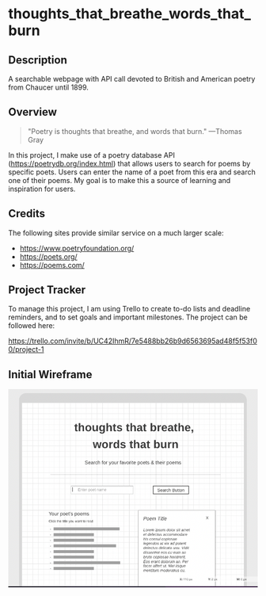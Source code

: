 # thoughts_that_breathe_words_that_burn

## Description
A searchable webpage with API call devoted to British and American poetry from Chaucer until 1899.

## Overview
> "Poetry is thoughts that breathe, and words that burn." —Thomas Gray

In this project, I make use of a poetry database API (https://poetrydb.org/index.html) that allows users to search for poems by specific poets. Users can enter the name of a poet from this era and search one of their poems. My goal is to make this a source of learning and inspiration for users.

## Credits
The following sites provide similar service on a much larger scale:
- https://www.poetryfoundation.org/
- https://poets.org/
- https://poems.com/

## Project Tracker
To manage this project, I am using Trello to create to-do lists and deadline reminders, and to set goals and important milestones. The project can be followed here:

https://trello.com/invite/b/UC42IhmR/7e5488bb26b9d6563695ad48f5f53f00/project-1

## Initial Wireframe

<img src="assets/wireframe_poetry_website.png" alt="wireframe">

